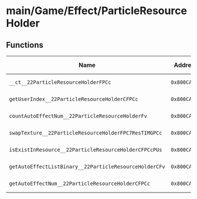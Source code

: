 # main/Game/Effect/ParticleResourceHolder

## Functions

| Name | Address | Match % |
|------|---------|---------|
| `__ct__22ParticleResourceHolderFPCc` | `0x800CA47C` | :x: (0.0%) |
| `getUserIndex__22ParticleResourceHolderCFPCc` | `0x800CA5A8` | :x: (0.0%) |
| `countAutoEffectNum__22ParticleResourceHolderFv` | `0x800CA6CC` | :x: (0.0%) |
| `swapTexture__22ParticleResourceHolderFPC7ResTIMGPCc` | `0x800CA844` | :x: (0.0%) |
| `isExistInResource__22ParticleResourceHolderCFPCcPUs` | `0x800CA84C` | :x: (0.0%) |
| `getAutoEffectListBinary__22ParticleResourceHolderCFv` | `0x800CA89C` | :x: (0.0%) |
| `getAutoEffectNum__22ParticleResourceHolderCFPCc` | `0x800CA8A4` | :x: (0.0%) |